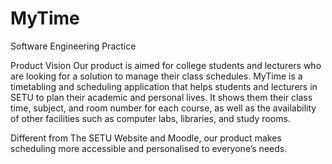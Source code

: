# MyTime
Software Engineering Practice

Product Vision
Our product is aimed for college students and lecturers who are looking for a solution to manage their class schedules.
MyTime is a timetabling and scheduling application that helps students and lecturers in SETU to plan their academic and personal lives. It shows them their class time, subject, and room number for each course, as well as the availability of other facilities such as computer labs, libraries, and study rooms.

Different from The SETU Website and Moodle, our product makes scheduling more accessible and personalised to everyone’s needs.
